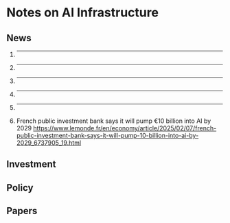# Notes on AI Infrastructure

## News
1. ---
2. ---
3. ---
4. ---
5. ---
6. French public investment bank says it will pump €10 billion into AI by 2029 https://www.lemonde.fr/en/economy/article/2025/02/07/french-public-investment-bank-says-it-will-pump-10-billion-into-ai-by-2029_6737905_19.html

## Investment

## Policy

## Papers

